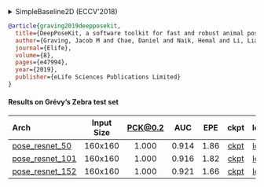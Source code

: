<!-- [ALGORITHM] -->

<details>
<summary>SimpleBaseline2D (ECCV'2018)</summary>

```bibtex
@inproceedings{xiao2018simple,
  title={Simple baselines for human pose estimation and tracking},
  author={Xiao, Bin and Wu, Haiping and Wei, Yichen},
  booktitle={Proceedings of the European conference on computer vision (ECCV)},
  pages={466--481},
  year={2018}
}
```

</details>

<!-- [DATASET] -->

```bibtex
@article{graving2019deepposekit,
  title={DeepPoseKit, a software toolkit for fast and robust animal pose estimation using deep learning},
  author={Graving, Jacob M and Chae, Daniel and Naik, Hemal and Li, Liang and Koger, Benjamin and Costelloe, Blair R and Couzin, Iain D},
  journal={Elife},
  volume={8},
  pages={e47994},
  year={2019},
  publisher={eLife Sciences Publications Limited}
}
```

#### Results on Grévy’s Zebra test set

|  Arch  | Input Size | PCK@0.2 |  AUC  |  EPE  | ckpt    | log     |
| :-------- | :--------: | :------: | :------: | :------: |:------: |:------: |
|[pose_resnet_50](/configs/animal/2d_kpt_sview_rgb_img/topdown_heatmap/zebra/res50_zebra_160x160.py) | 160x160 | 1.000 | 0.914 | 1.86 | [ckpt](https://download.openmmlab.com/mmpose/animal/resnet/res50_zebra_160x160-5a104833_20210407.pth) | [log](https://download.openmmlab.com/mmpose/animal/resnet/res50_zebra_160x160_20210407.log.json) |
|[pose_resnet_101](/configs/animal/2d_kpt_sview_rgb_img/topdown_heatmap/zebra/res101_zebra_160x160.py) | 160x160 | 1.000 | 0.916 | 1.82 | [ckpt](https://download.openmmlab.com/mmpose/animal/resnet/res101_zebra_160x160-e8cb2010_20210407.pth) | [log](https://download.openmmlab.com/mmpose/animal/resnet/res101_zebra_160x160_20210407.log.json) |
|[pose_resnet_152](/configs/animal/2d_kpt_sview_rgb_img/topdown_heatmap/zebra/res152_zebra_160x160.py) | 160x160 | 1.000 | 0.921 | 1.66 | [ckpt](https://download.openmmlab.com/mmpose/animal/resnet/res152_zebra_160x160-05de71dd_20210407.pth) | [log](https://download.openmmlab.com/mmpose/animal/resnet/res152_zebra_160x160_20210407.log.json) |
